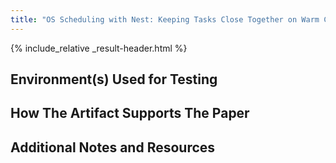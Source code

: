```yaml
---
title: "OS Scheduling with Nest: Keeping Tasks Close Together on Warm Cores"
---
```


{% include_relative _result-header.html %}

## Environment(s) Used for Testing

## How The Artifact Supports The Paper

## Additional Notes and Resources
